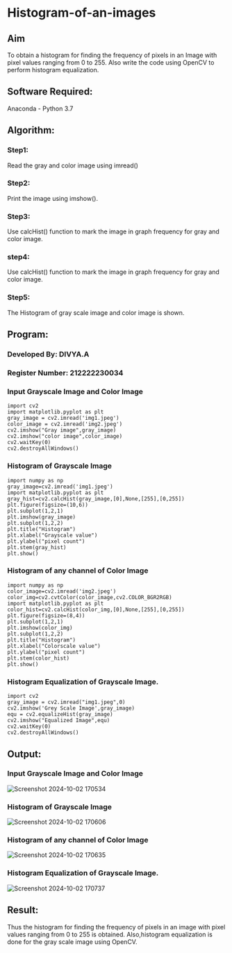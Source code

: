 # Histogram-of-an-images
## Aim
To obtain a histogram for finding the frequency of pixels in an Image with pixel values ranging from 0 to 255. Also write the code using OpenCV to perform histogram equalization.

## Software Required:
Anaconda - Python 3.7

## Algorithm:
### Step1:
Read the gray and color image using imread()

### Step2:
Print the image using imshow().

### Step3:
Use calcHist() function to mark the image in graph frequency for gray and color image.

### step4:
Use calcHist() function to mark the image in graph frequency for gray and color image.

### Step5:
The Histogram of gray scale image and color image is shown.


## Program:

### Developed By: DIVYA.A
### Register Number: 212222230034

### Input Grayscale Image and Color Image
```
import cv2
import matplotlib.pyplot as plt
gray_image = cv2.imread('img1.jpeg')
color_image = cv2.imread('img2.jpeg')
cv2.imshow("Gray image",gray_image)
cv2.imshow("color image",color_image)
cv2.waitKey(0)
cv2.destroyAllWindows()
```

### Histogram of Grayscale Image 
```
import numpy as np
gray_image=cv2.imread('img1.jpeg')
import matplotlib.pyplot as plt 
gray_hist=cv2.calcHist(gray_image,[0],None,[255],[0,255])
plt.figure(figsize=(10,6))
plt.subplot(1,2,1)
plt.imshow(gray_image)
plt.subplot(1,2,2)
plt.title("Histogram")
plt.xlabel("Grayscale value")
plt.ylabel("pixel count")
plt.stem(gray_hist)
plt.show()
```
### Histogram of any channel of Color Image
```
import numpy as np
color_image=cv2.imread('img2.jpeg')
color_img=cv2.cvtColor(color_image,cv2.COLOR_BGR2RGB)
import matplotlib.pyplot as plt 
color_hist=cv2.calcHist(color_img,[0],None,[255],[0,255])
plt.figure(figsize=(8,4))
plt.subplot(1,2,1)
plt.imshow(color_img)
plt.subplot(1,2,2)
plt.title("Histogram")
plt.xlabel("Colorscale value")
plt.ylabel("pixel count")
plt.stem(color_hist)
plt.show()
```
### Histogram Equalization of Grayscale Image.
```
import cv2
gray_image = cv2.imread("img1.jpeg",0)
cv2.imshow('Grey Scale Image',gray_image)
equ = cv2.equalizeHist(gray_image)
cv2.imshow("Equalized Image",equ)
cv2.waitKey(0)
cv2.destroyAllWindows()
```
## Output:
### Input Grayscale Image and Color Image
![Screenshot 2024-10-02 170534](https://github.com/user-attachments/assets/e3d1ae1d-4209-4393-a421-971151e51c2c)


### Histogram of Grayscale Image
![Screenshot 2024-10-02 170606](https://github.com/user-attachments/assets/fed6369d-9f0a-436e-83c8-5d957fa087c8)

### Histogram of any channel of Color Image
![Screenshot 2024-10-02 170635](https://github.com/user-attachments/assets/eacc3ea0-c7e9-426c-9db0-75d960ae8d23)


### Histogram Equalization of Grayscale Image.
![Screenshot 2024-10-02 170737](https://github.com/user-attachments/assets/ab339353-f283-4438-852b-ba5812a51cd1)

## Result: 
Thus the histogram for finding the frequency of pixels in an image with pixel values ranging from 0 to 255 is obtained. Also,histogram equalization is done for the gray scale image using OpenCV.
